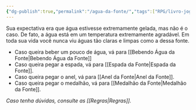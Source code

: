 ```yaml
---
{"dg-publish":true,"permalink":"/agua-da-fonte/","tags":["RPG/livro-jogo/Draegeni/story-points"],"created":"2024-12-24T17:37:23.820-05:00","updated":"2024-12-24T17:53:12.493-05:00"}
---
```



Sua expectativa era que água estivesse extremamente gelada, mas não é o caso. De fato, a água está em um temperatura extremamente agradável. Em toda sua vida você nunca viu águas tão claras e limpas como a dessa fonte.

- Caso queira beber um pouco de água, vá para [[Bebendo Água da Fonte\|Bebendo Água da Fonte]]
- Caso queira pegar a espada, vá para [[Espada da Fonte\|Espada da Fonte]].
- Caso queira pegar o anel, vá para [[Anel da Fonte\|Anel da Fonte]].
- Caso queira pegar o medalhão, vá para [[Medalhão da Fonte\|Medalhão da Fonte]].

*Caso tenha dúvidas, consulte as [[Regras\|Regras]].*
